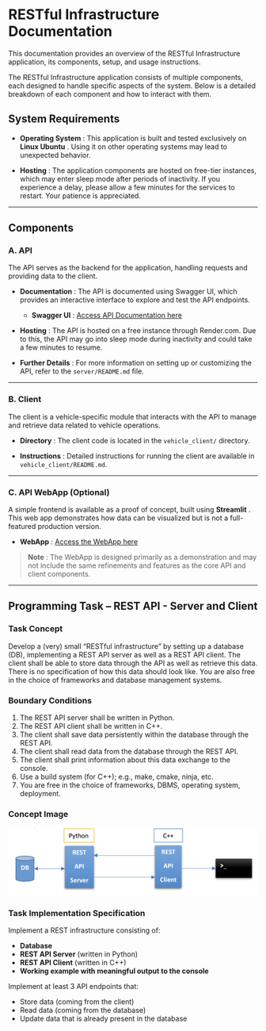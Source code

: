 
# RESTful Infrastructure Documentation

This documentation provides an overview of the RESTful Infrastructure application, its components, setup, and usage instructions.

The RESTful Infrastructure application consists of multiple components, each designed to handle specific aspects of the system. Below is a detailed breakdown of each component and how to interact with them.

## System Requirements

- **Operating System** : This application is built and tested exclusively on **Linux Ubuntu** . Using it on other operating systems may lead to unexpected behavior.

- **Hosting** : The application components are hosted on free-tier instances, which may enter sleep mode after periods of inactivity. If you experience a delay, please allow a few minutes for the services to restart. Your patience is appreciated.

---

## Components

### A. API

The API serves as the backend for the application, handling requests and providing data to the client.

- **Documentation** : The API is documented using Swagger UI, which provides an interactive interface to explore and test the API endpoints.
  - **Swagger UI** : [Access API Documentation here](https://restful-infrastructure.onrender.com/docs)

- **Hosting** : The API is hosted on a free instance through Render.com. Due to this, the API may go into sleep mode during inactivity and could take a few minutes to resume.

- **Further Details** : For more information on setting up or customizing the API, refer to the `server/README.md` file.

---

### B. Client

The client is a vehicle-specific module that interacts with the API to manage and retrieve data related to vehicle operations.

- **Directory** : The client code is located in the `vehicle_client/` directory.

- **Instructions** : Detailed instructions for running the client are available in `vehicle_client/README.md`.

---

### C. API WebApp (Optional)
A simple frontend is available as a proof of concept, built using **Streamlit** . This web app demonstrates how data can be visualized but is not a full-featured production version.
- **WebApp** : [Access the WebApp here](https://vehicle-rest-api.streamlit.app/)

> **Note** : The WebApp is designed primarily as a demonstration and may not include the same refinements and features as the core API and client components.

---

## Programming Task – REST API - Server and Client

### Task Concept
Develop a (very) small “RESTful infrastructure” by setting up a database (DB), implementing a REST API server as well as a REST API client. The client shall be able to store data through the API as well as retrieve this data. There is no specification of how this data should look like. You are also free in the choice of frameworks and database management systems.

### Boundary Conditions
1. The REST API server shall be written in Python.
2. The REST API client shall be written in C++.
3. The client shall save data persistently within the database through the REST API.
4. The client shall read data from the database through the REST API.
5. The client shall print information about this data exchange to the console.
6. Use a build system (for C++); e.g., make, cmake, ninja, etc.
7. You are free in the choice of frameworks, DBMS, operating system, deployment.

### Concept Image

![Basic Infrastructure Diagram](RESTful_infracstructure_basic_architecture.png)

### Task Implementation Specification
Implement a REST infrastructure consisting of:
- **Database**
- **REST API Server** (written in Python)
- **REST API Client** (written in C++)
- **Working example with meaningful output to the console**

Implement at least 3 API endpoints that:
- Store data (coming from the client)
- Read data (coming from the database)
- Update data that is already present in the database
